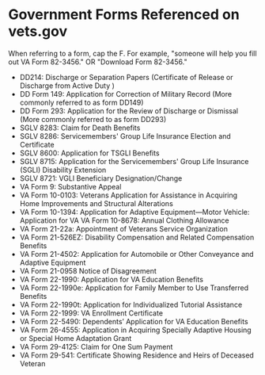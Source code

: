 # Government Forms Referenced on vets.gov

When referring to a form, cap the F. For example, "someone will help you fill out VA Form 82-3456." OR "Download Form 82-3456."
- DD214: Discharge or Separation Papers (Certificate of Release or Discharge from Active Duty )
- DD Form 149: Application for Correction of Military Record (More commonly referred to as form DD149)
- DD Form 293: Application for the Review of Discharge or Dismissal (More commonly referred to as form DD293)
- SGLV 8283: Claim for Death Benefits
- SGLV 8286: Servicemembers' Group Life Insurance Election and Certificate
- SGLV 8600: Application for TSGLI Benefits
- SGLV 8715: Application for the Servicemembers' Group Life Insurance (SGLI) Disability Extension
- SGLV 8721: VGLI Beneficiary Designation/Change
- VA Form 9: Substantive Appeal
- VA Form 10-0103: Veterans Application for Assistance in Acquiring Home Improvements and Structural Alterations
- VA Form 10-1394: Application for Adaptive Equipment—Motor Vehicle: Application for VA VA Form 10-8678: Annual Clothing Allowance
- VA Form 21-22a: Appointment of Veterans Service Organization
- VA Form 21-526EZ: Disability Compensation and Related Compensation Benefits
- VA Form 21-4502: Application for Automobile or Other Conveyance and Adaptive Equipment
- VA Form 21-0958 Notice of Disagreement
- VA Form 22-1990: Application for VA Education Benefits
- VA Form 22-1990e: Application for Family Member to Use Transferred Benefits
- VA Form 22-1990t: Application for Individualized Tutorial Assistance
- VA Form 22-1999: VA Enrollment Certificate
- VA Form 22-5490: Dependents’ Application for VA Education Benefits
- VA Form 26-4555: Application in Acquiring Specially Adaptive Housing or Special Home Adaptation Grant
- VA Form 29-4125: Claim for One Sum Payment
- VA Form 29-541: Certificate Showing Residence and Heirs of Deceased Veteran
